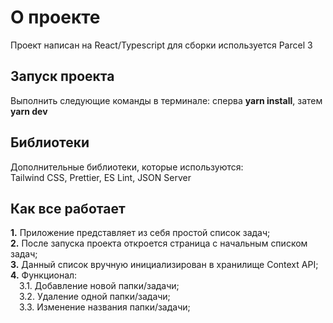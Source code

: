 # О проекте

Проект написан на React/Typescript для сборки используется Parcel 3

## Запуск проекта

Выполнить следующие команды в терминале: сперва **yarn install**, затем **yarn dev**

## Библиотеки

Дополнительные библиотеки, которые используются:  
Tailwind CSS, Prettier, ES Lint, JSON Server

## Как все работает

**1.** Приложение представляет из себя простой список задач;  
**2.** После запуска проекта откроется страница с начальным списком задач;  
**3.** Данный список вручную инициализирован в хранилище Context API;  
**4.** Функционал:  
&ensp;&ensp;3.1. Добавление новой папки/задачи;  
&ensp;&ensp;3.2. Удаление одной папки/задачи;  
&ensp;&ensp;3.3. Изменение названия папки/задачи;  
